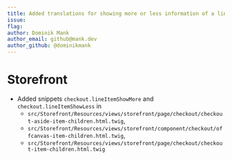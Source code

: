 ```yaml
---
title: Added translations for showing more or less information of a lineItem children
issue:
flag:
author: Dominik Mank
author_email: github@mank.dev
author_github: @dominikmank
---
```

# Storefront
* Added snippets `checkout.lineItemShowMore` and `checkout.lineItemShowLess` in 
  * `src/Storefront/Resources/views/storefront/page/checkout/checkout-aside-item-children.html.twig`, 
  * `src/Storefront/Resources/views/storefront/component/checkout/offcanvas-item-children.html.twig`, 
  * `src/Storefront/Resources/views/storefront/page/checkout/checkout-item-children.html.twig`
